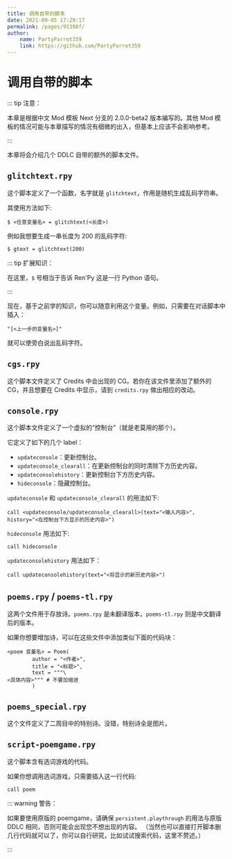 ```yaml
---
title: 调用自带的脚本
date: 2021-09-05 17:29:17
permalink: /pages/91398f/
author:
    name: PartyParrot359
    link: https://github.com/PartyParrot359
---
```


# 调用自带的脚本

::: tip 注意：

本章是根据中文 Mod 模板 Next 分支的 2.0.0-beta2 版本编写的。其他 Mod 模板的情况可能与本章描写的情况有细微的出入，但基本上应该不会影响参考。

:::

本章将会介绍几个 DDLC 自带的额外的脚本文件。

## `glitchtext.rpy`

这个脚本定义了一个函数，名字就是 `glitchtext`，作用是随机生成乱码字符串。

其使用方法如下:

```renpy
$ <任意变量名> = glitchtext(<长度>)
```

例如我想要生成一串长度为 200 的乱码字符:

```renpy
$ gtext = glitchtext(200)
```

::: tip 扩展知识：

在这里，`$` 号相当于告诉 Ren'Py 这是一行 Python 语句。

:::

现在，基于之前学的知识，你可以随意利用这个变量。例如，只需要在对话脚本中插入：

```renpy
"[<上一步的变量名>]"
```

就可以使旁白说出乱码字符。

## `cgs.rpy`

这个脚本文件定义了 Credits 中会出现的 CG。若你在该文件里添加了额外的 CG，并且想要在 Credits 中显示，请到 `credits.rpy` 做出相应的改动。

## `console.rpy`

这个脚本文件定义了一个虚拟的“控制台”（就是老莫用的那个）。

它定义了如下的几个 label：

- `updateconsole`：更新控制台。
- `updateconsole_clearall`：在更新控制台的同时清除下方历史内容。
- `updateconsolehistory`：更新控制台下方历史内容。
- `hideconsole`：隐藏控制台。

`updateconsole` 和 `updateconsole_clearall` 的用法如下:

```renpy
call <updateconsole/updateconsole_clearall>(text="<输入内容>", history="<在控制台下方显示的历史内容>")
```

`hideconsole` 用法如下:

```renpy
call hideconsole
```

`updateconsolehistory` 用法如下：

```renpy
call updateconsolehistory(text="<将显示的新历史内容>")
```

## `poems.rpy` / `poems-tl.rpy`

这两个文件用于存放诗。`poems.rpy` 是未翻译版本，`poems-tl.rpy` 则是中文翻译后的版本。

如果你想要增加诗，可以在这些文件中添加类似下面的代码块：

```renpy
<poem 变量名> = Poem(
        author = "<作者>",
        title = "<标题>",
        text = """\
<具体内容>""" # 不要加缩进
        )
```

## `poems_special.rpy`

这个文件定义了二周目中的特别诗。没错，特别诗全是图片。

## `script-poemgame.rpy`

这个脚本含有选词游戏的代码。

如果你想调用选词游戏，只需要插入这一行代码:

```renpy
call poem
```

::: warning 警告：

如果要使用原版的 poemgame，请确保 `persistent.playthrough` 的用法与原版 DDLC 相同，否则可能会出现您不想出现的内容。
（当然也可以直接打开脚本删几行代码就可以了，你可以自行研究，比如试试搜索代码，这里不赘述。）

:::
